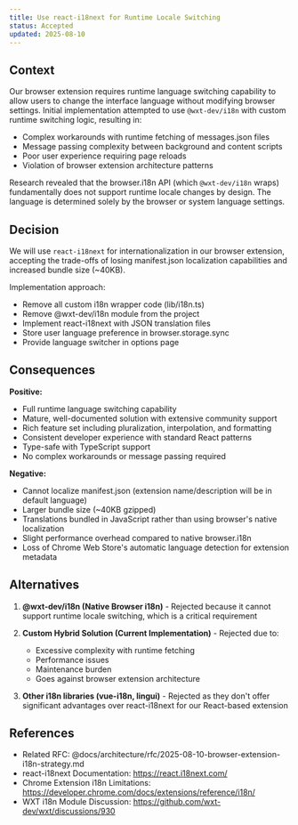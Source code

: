 ```yaml
---
title: Use react-i18next for Runtime Locale Switching
status: Accepted
updated: 2025-08-10
---
```


## Context

Our browser extension requires runtime language switching capability to allow users to change the interface language without modifying browser settings. Initial implementation attempted to use `@wxt-dev/i18n` with custom runtime switching logic, resulting in:

- Complex workarounds with runtime fetching of messages.json files
- Message passing complexity between background and content scripts
- Poor user experience requiring page reloads
- Violation of browser extension architecture patterns

Research revealed that the browser.i18n API (which `@wxt-dev/i18n` wraps) fundamentally does not support runtime locale changes by design. The language is determined solely by the browser or system language settings.

## Decision

We will use `react-i18next` for internationalization in our browser extension, accepting the trade-offs of losing manifest.json localization capabilities and increased bundle size (~40KB).

Implementation approach:

- Remove all custom i18n wrapper code (lib/i18n.ts)
- Remove @wxt-dev/i18n module from the project
- Implement react-i18next with JSON translation files
- Store user language preference in browser.storage.sync
- Provide language switcher in options page

## Consequences

**Positive:**

- Full runtime language switching capability
- Mature, well-documented solution with extensive community support
- Rich feature set including pluralization, interpolation, and formatting
- Consistent developer experience with standard React patterns
- Type-safe with TypeScript support
- No complex workarounds or message passing required

**Negative:**

- Cannot localize manifest.json (extension name/description will be in default language)
- Larger bundle size (~40KB gzipped)
- Translations bundled in JavaScript rather than using browser's native localization
- Slight performance overhead compared to native browser.i18n
- Loss of Chrome Web Store's automatic language detection for extension metadata

## Alternatives

1. **@wxt-dev/i18n (Native Browser i18n)** - Rejected because it cannot support runtime locale switching, which is a critical requirement

2. **Custom Hybrid Solution (Current Implementation)** - Rejected due to:
   - Excessive complexity with runtime fetching
   - Performance issues
   - Maintenance burden
   - Goes against browser extension architecture

3. **Other i18n libraries (vue-i18n, lingui)** - Rejected as they don't offer significant advantages over react-i18next for our React-based extension

## References

- Related RFC: @docs/architecture/rfc/2025-08-10-browser-extension-i18n-strategy.md
- react-i18next Documentation: https://react.i18next.com/
- Chrome Extension i18n Limitations: https://developer.chrome.com/docs/extensions/reference/i18n/
- WXT i18n Module Discussion: https://github.com/wxt-dev/wxt/discussions/930
